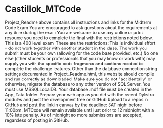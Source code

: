 # Castillok_MTCode
Project_Readme above contains all instructions and links for the Midterm Code Exam You are encouraged to ask questions about the requirements at any time during the exam You are welcome to use any online or print resource you need to complete the final with the restrictions noted below. This is a 400 level exam. These are the restrictions: This is individual effort - do not work together with another student in the class. The work you submit must be your own (allowing for the code base provided, etc.) No one else (other students or professionals that you may know or work with) may supply you with the specific code fragments and sections needed to complete the challenge features. Other than the database connection string settings documented in Project_Readme.html, this website should compile and run correctly as downloaded. Make sure you do not "accidentally" or otherwise, migrate the database to any other version of SQL Server. You must use MSSQLLocalDB. Your database .mdf file must be created in the App_Data folder. Prepare your web app as you did with the recent Dykstra modules and post the development tree on GitHub Upload to a repos in GitHub and post the link in canvas by the deadline: SAT night before 11:00pm. MTCode will remain available until just prior to 12 midnight with a 10% late penalty. As of midnight no more submissions are accepted, regardless of posting in GitHub.

